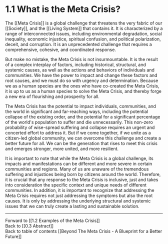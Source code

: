 # 1.1 What is the Meta Crisis?

The [[Meta Crisis]] is a global challenge that threatens the very fabric of our [[Society]], and the [[Living System]] that contains it. It is characterized by a range of interconnected issues, including environmental degradation, social inequality, economic injustice, spiritual confusion, and political polarization, deceit, and corruption. It is an unprecedented challenge that requires a comprehensive, cohesive, and coordinated response. 

But make no mistake, the Meta Crisis is not insurmountable. It is the result of a complex interplay of factors, including historical, structural, and systemic causes, as well as the actions and behaviors of individuals and communities. We have the power to impact and change these factors and root causes, and we must do so with urgency and determination. Because we as a human species are the ones who have co-created the Meta Crisis, it is up to us as  a human species to solve the Meta Crisis, and thereby forge a new era of flourishing and prosperity for all. 

The Meta Crisis has the potential to impact individuals, communities, and the world in significant and far-reaching ways, including the potential collapse of the existing order, and the potential for a significant percentage of the world's population to suffer and die unnecessarily. This non-zero probability of wise-spread suffering and collapse requires an urgent and concerted effort to address it. But if we come together, if we unite as a citizen-led global community, we can overcome this challenge and create a better future for all. We can be the generation that rises to meet this crisis and emerges stronger, more united, and more resilient.

It is important to note that while the Meta Crisis is a global challenge, its impacts and manifestations can be different and more severe in certain communities and regions. Many of us are unaware of the tremendous suffering and injustices being born by citizens around the world. Therefore, it is crucial that any response to the Meta Crisis is inclusive, just and takes into consideration the specific context and unique needs of different communities. In addition, it is important to recognize that addressing the Meta Crisis requires not just addressing the symptoms but also the root causes. It is only by addressing the underlying structural and systemic issues that we can truly create a lasting and sustainable solution. 

___

Forward to [[1.2 Examples of the Meta Crisis]]        
Back to [[0.3 Abstract]]  
Back to table of contents [[Beyond The Meta Crisis - A Blueprint for a Better Future]]   

